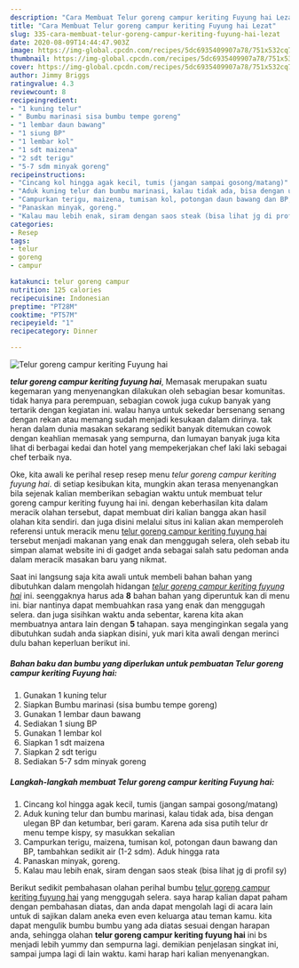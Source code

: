 ```yaml
---
description: "Cara Membuat Telur goreng campur keriting Fuyung hai Lezat"
title: "Cara Membuat Telur goreng campur keriting Fuyung hai Lezat"
slug: 335-cara-membuat-telur-goreng-campur-keriting-fuyung-hai-lezat
date: 2020-08-09T14:44:47.903Z
image: https://img-global.cpcdn.com/recipes/5dc6935409907a78/751x532cq70/telur-goreng-campur-keriting-fuyung-hai-foto-resep-utama.jpg
thumbnail: https://img-global.cpcdn.com/recipes/5dc6935409907a78/751x532cq70/telur-goreng-campur-keriting-fuyung-hai-foto-resep-utama.jpg
cover: https://img-global.cpcdn.com/recipes/5dc6935409907a78/751x532cq70/telur-goreng-campur-keriting-fuyung-hai-foto-resep-utama.jpg
author: Jimmy Briggs
ratingvalue: 4.3
reviewcount: 8
recipeingredient:
- "1 kuning telur"
- " Bumbu marinasi sisa bumbu tempe goreng"
- "1 lembar daun bawang"
- "1 siung BP"
- "1 lembar kol"
- "1 sdt maizena"
- "2 sdt terigu"
- "5-7 sdm minyak goreng"
recipeinstructions:
- "Cincang kol hingga agak kecil, tumis (jangan sampai gosong/matang)"
- "Aduk kuning telur dan bumbu marinasi, kalau tidak ada, bisa dengan ulegan BP dan ketumbar, beri garam. Karena ada sisa putih telur dr menu tempe kispy, sy masukkan sekalian"
- "Campurkan terigu, maizena, tumisan kol, potongan daun bawang dan BP, tambahkan sedikit air (1-2 sdm). Aduk hingga rata"
- "Panaskan minyak, goreng."
- "Kalau mau lebih enak, siram dengan saos steak (bisa lihat jg di profil sy)"
categories:
- Resep
tags:
- telur
- goreng
- campur

katakunci: telur goreng campur 
nutrition: 125 calories
recipecuisine: Indonesian
preptime: "PT28M"
cooktime: "PT57M"
recipeyield: "1"
recipecategory: Dinner

---
```



![Telur goreng campur keriting Fuyung hai](https://img-global.cpcdn.com/recipes/5dc6935409907a78/751x532cq70/telur-goreng-campur-keriting-fuyung-hai-foto-resep-utama.jpg)

<b><i>telur goreng campur keriting fuyung hai</i></b>, Memasak merupakan suatu kegemaran yang menyenangkan dilakukan oleh sebagian besar komunitas. tidak hanya para perempuan, sebagian cowok juga cukup banyak yang tertarik dengan kegiatan ini. walau hanya untuk sekedar bersenang senang dengan rekan atau memang sudah menjadi kesukaan dalam dirinya. tak heran dalam dunia masakan sekarang sedikit banyak ditemukan cowok dengan keahlian memasak yang sempurna, dan lumayan banyak juga kita lihat di berbagai kedai dan hotel yang mempekerjakan chef laki laki sebagai chef terbaik nya.

Oke, kita awali ke perihal resep resep menu <i>telur goreng campur keriting fuyung hai</i>. di setiap kesibukan kita, mungkin akan terasa menyenangkan bila sejenak kalian memberikan sebagian waktu untuk membuat telur goreng campur keriting fuyung hai ini. dengan keberhasilan kita dalam meracik olahan tersebut, dapat membuat diri kalian bangga akan hasil olahan kita sendiri. dan juga disini melalui situs ini kalian akan memperoleh referensi untuk meracik menu <u>telur goreng campur keriting fuyung hai</u> tersebut menjadi makanan yang enak dan menggugah selera, oleh sebab itu simpan alamat website ini di gadget anda sebagai salah satu pedoman anda dalam meracik masakan baru yang nikmat.




Saat ini langsung saja kita awali untuk membeli bahan bahan yang dibutuhkan dalam mengolah hidangan <u><i>telur goreng campur keriting fuyung hai</i></u> ini. seenggaknya harus ada <b>8</b> bahan bahan yang diperuntuk kan di menu ini. biar nantinya dapat membuahkan rasa yang enak dan menggugah selera. dan juga sisihkan waktu anda sebentar, karena kita akan membuatnya antara lain dengan <b>5</b> tahapan. saya menginginkan segala yang dibutuhkan sudah anda siapkan disini, yuk mari kita awali dengan merinci dulu bahan keperluan berikut ini.

<!--inarticleads1-->

##### Bahan baku dan bumbu yang diperlukan untuk pembuatan Telur goreng campur keriting Fuyung hai:

1. Gunakan 1 kuning telur
1. Siapkan  Bumbu marinasi (sisa bumbu tempe goreng)
1. Gunakan 1 lembar daun bawang
1. Sediakan 1 siung BP
1. Gunakan 1 lembar kol
1. Siapkan 1 sdt maizena
1. Siapkan 2 sdt terigu
1. Sediakan 5-7 sdm minyak goreng




<!--inarticleads2-->

##### Langkah-langkah membuat Telur goreng campur keriting Fuyung hai:

1. Cincang kol hingga agak kecil, tumis (jangan sampai gosong/matang)
1. Aduk kuning telur dan bumbu marinasi, kalau tidak ada, bisa dengan ulegan BP dan ketumbar, beri garam. Karena ada sisa putih telur dr menu tempe kispy, sy masukkan sekalian
1. Campurkan terigu, maizena, tumisan kol, potongan daun bawang dan BP, tambahkan sedikit air (1-2 sdm). Aduk hingga rata
1. Panaskan minyak, goreng.
1. Kalau mau lebih enak, siram dengan saos steak (bisa lihat jg di profil sy)




Berikut sedikit pembahasan olahan perihal bumbu <u>telur goreng campur keriting fuyung hai</u> yang menggugah selera. saya harap kalian dapat paham dengan pembahasan diatas, dan anda dapat mengolah lagi di acara lain untuk di sajikan dalam aneka even even keluarga atau teman kamu. kita dapat mengulik bumbu bumbu yang ada diatas sesuai dengan harapan anda, sehingga olahan <b>telur goreng campur keriting fuyung hai</b> ini bs menjadi lebih yummy dan sempurna lagi. demikian penjelasan singkat ini, sampai jumpa lagi di lain waktu. kami harap hari kalian menyenangkan.
